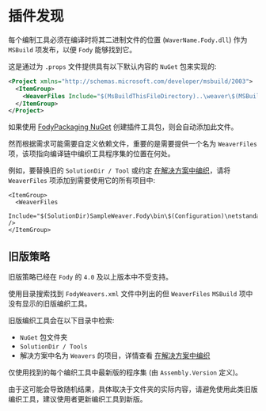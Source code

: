 # 插件发现

每个编制工具必须在编译时将其二进制文件的位置 (`WaverName.Fody.dll`) 作为 `MSBuild` 项发布，以便 `Fody` 能够找到它。

这是通过为 `.props` 文件提供具有以下默认内容的 `NuGet` 包来实现的:

```xml
<Project xmlns="http://schemas.microsoft.com/developer/msbuild/2003">
  <ItemGroup>
    <WeaverFiles Include="$(MsBuildThisFileDirectory)..\weaver\$(MSBuildThisFileName).dll" />
  </ItemGroup>
</Project>
```

如果使用 [FodyPackaging NuGet](https://github.com/Fody/Home/blob/master/pages/addin-packaging.md#FodyPackaging-NuGet-Package) 创建插件工具包，则会自动添加此文件。

然而根据需求可能需要自定义依赖文件，重要的是需要提供一个名为 `WeaverFiles` 项，该项指向编译链中编织工具程序集的位置在何处。

例如，要替换旧的 `SolutionDir / Tool` 或约定 [在解决方案中编织](https://github.com/Fody/Home/blob/master/pages/in-solution-weaving.md)，请将 `WeaverFiles` 项添加到需要使用它的所有项目中:

```
<ItemGroup>
  <WeaverFiles
    Include="$(SolutionDir)SampleWeaver.Fody\bin\$(Configuration)\netstandard2.0\SampleWeaver.Fody.dll" />
</ItemGroup>
```

## 旧版策略

旧版策略已经在 `Fody` 的 `4.0` 及以上版本中不受支持。

使用目录搜索找到 `FodyWeavers.xml` 文件中列出的但 `WeaverFiles` `MSBuild` 项中没有显示的旧版编织工具。

旧版编织工具会在以下目录中检索:

+ `NuGet` 包文件夹
+ `SolutionDir / Tools`
+ 解决方案中名为 `Weavers` 的项目，详情查看 [在解决方案中编织](https://github.com/Fody/Home/blob/master/pages/in-solution-weaving.md)

仅使用找到的每个编织工具中最新版的程序集 (由 `Assembly.Version` 定义)。

由于这可能会导致随机结果，具体取决于文件夹的实际内容，请避免使用此类旧版编织工具，建议使用者更新编织工具到新版。
